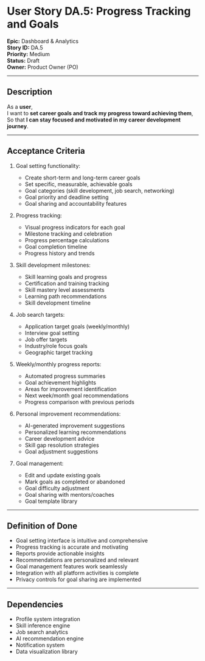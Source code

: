 # User Story DA.5: Progress Tracking and Goals

**Epic:** Dashboard & Analytics  
**Story ID:** DA.5  
**Priority:** Medium  
**Status:** Draft  
**Owner:** Product Owner (PO)

---

## Description

As a **user**,  
I want to **set career goals and track my progress toward achieving them**,  
So that **I can stay focused and motivated in my career development journey**.

---

## Acceptance Criteria

1. Goal setting functionality:
   - Create short-term and long-term career goals
   - Set specific, measurable, achievable goals
   - Goal categories (skill development, job search, networking)
   - Goal priority and deadline setting
   - Goal sharing and accountability features

2. Progress tracking:
   - Visual progress indicators for each goal
   - Milestone tracking and celebration
   - Progress percentage calculations
   - Goal completion timeline
   - Progress history and trends

3. Skill development milestones:
   - Skill learning goals and progress
   - Certification and training tracking
   - Skill mastery level assessments
   - Learning path recommendations
   - Skill development timeline

4. Job search targets:
   - Application target goals (weekly/monthly)
   - Interview goal setting
   - Job offer targets
   - Industry/role focus goals
   - Geographic target tracking

5. Weekly/monthly progress reports:
   - Automated progress summaries
   - Goal achievement highlights
   - Areas for improvement identification
   - Next week/month goal recommendations
   - Progress comparison with previous periods

6. Personal improvement recommendations:
   - AI-generated improvement suggestions
   - Personalized learning recommendations
   - Career development advice
   - Skill gap resolution strategies
   - Goal adjustment suggestions

7. Goal management:
   - Edit and update existing goals
   - Mark goals as completed or abandoned
   - Goal difficulty adjustment
   - Goal sharing with mentors/coaches
   - Goal template library

---

## Definition of Done

- Goal setting interface is intuitive and comprehensive
- Progress tracking is accurate and motivating
- Reports provide actionable insights
- Recommendations are personalized and relevant
- Goal management features work seamlessly
- Integration with all platform activities is complete
- Privacy controls for goal sharing are implemented

---

## Dependencies

- Profile system integration
- Skill inference engine
- Job search analytics
- AI recommendation engine
- Notification system
- Data visualization library 